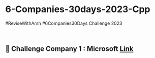 # 6-Companies-30days-2023-Cpp
#ReviseWithArsh #6Companies30Days Challenge 2023

<br>

## 🚀 Challenge Company 1 : Microsoft  [Link]()

